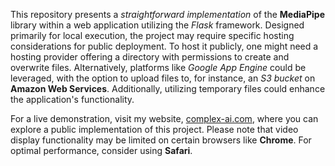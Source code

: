 This repository presents a *straightforward implementation* of the **MediaPipe** library within a web application utilizing the *Flask* framework. Designed primarily for local execution, the project may require specific hosting considerations for public deployment. To host it publicly, one might need a hosting provider offering a directory with permissions to create and overwrite files. Alternatively, platforms like *Google App Engine* could be leveraged, with the option to upload files to, for instance, an *S3 bucket* on **Amazon Web Services**. Additionally, utilizing temporary files could enhance the application's functionality.

For a live demonstration, visit my website, [complex-ai.com](www.complex-ai.com), where you can explore a public implementation of this project. Please note that video display functionality may be limited on certain browsers like **Chrome**. For optimal performance, consider using **Safari**.
